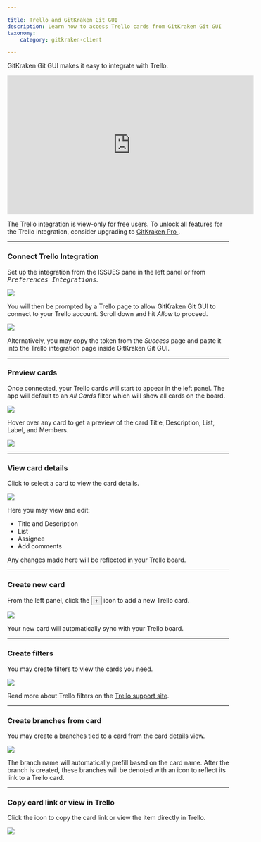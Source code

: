 ```yaml
---

title: Trello and GitKraken Git GUI
description: Learn how to access Trello cards from GitKraken Git GUI
taxonomy:
    category: gitkraken-client

---
```


GitKraken Git GUI makes it easy to integrate with Trello.

<div class='embed-container embed-container--16-9'>
    <iframe width="560" height="315" src="https://www.youtube.com/embed/huH2nZaGG-s" frameborder="0" allowfullscreen></iframe>
</div>

<div class='callout callout--basic'>
    <p>The Trello integration is view-only for free users. To unlock all features for the Trello integration, consider upgrading to <a href="https://gitkraken.com/pricing"> GitKraken Pro </a>. </p>
</div>

***

### Connect Trello Integration

Set up the integration from the ISSUES pane in the left panel or from <kbd><i>Preferences    <i class='fa fa-caret-right'></i>     Integrations</i></kbd>.

<img src="/wp-content/uploads/integrations/trello/connect-trello.png" srcset="/wp-content/uploads/integrations/trello/connect-trello@2x.png" class="img-bordered img-responsive center">

You will then be prompted by a Trello page to allow GitKraken Git GUI to connect to your Trello account. Scroll down and hit <em>Allow</em> to proceed.

<img src="/wp-content/uploads/integrations/trello/trello.png" srcset="/wp-content/uploads/integrations/trello/trello@2x.png" class="img-bordered img-responsive center">

Alternatively, you may copy the token from the _Success_ page and paste it into the Trello integration page inside GitKraken Git GUI.

***

### Preview cards

Once connected, your Trello cards will start to appear in the left panel. The app will default to an _All Cards_ filter which will show all cards on the board.

<img src="/wp-content/uploads/integrations/trello/card-list.png" srcset="/wp-content/uploads/integrations/trello/card-list@2x.png" class="img-bordered img-responsive center">

Hover over any card to get a preview of the card Title, Description, List, Label, and Members.

<img src="/wp-content/uploads/integrations/trello/view-card.png" srcset="/wp-content/uploads/integrations/trello/view-card@2x.png" class="img-bordered img-responsive center">

***
### View card details

Click to select a card to view the card details.

<img src="/wp-content/uploads/integrations/trello/card-details.gif" class="img-bordered img-responsive center">

Here you may view and edit:

 - Title and Description
 - List
 - Assignee
 - Add comments

Any changes made here will be reflected in your Trello board.

***

### Create new card

From the left panel, click the <button class='button button--success button--ui button--nolink'>+</button> icon to add a new Trello card.

<img src="/wp-content/uploads/integrations/trello/create-card.gif" class="img-bordered img-responsive center">

Your new card will automatically sync with your Trello board.

***

### Create filters

You may create filters to view the cards you need.

<img src="/wp-content/uploads/integrations/trello/create-filter.png" srcset="/wp-content/uploads/integrations/trello/create-filter@2x.png" class="img-bordered img-responsive center">

Read more about Trello filters on the [Trello support site](https://help.trello.com/article/808-searching-for-cards-all-boards).


***

### Create branches from card

You may create a branches tied to a card from the card details view.

<img src="/wp-content/uploads/integrations/jira/create-branch.gif" class="img-bordered img-responsive center">

The branch name will automatically prefill based on the card name. After the branch is created, these branches will be denoted with an icon to reflect its link to a Trello card.

***

### Copy card link or view in Trello

Click the <kbd> <i class="fa fa-ellipsis-v"></i> </kbd> icon to copy the card link or view the item directly in Trello.

<img src="/wp-content/uploads/integrations/jira/view-issue-in-jira.png" srcset="/wp-content/uploads/integrations/jira/view-issue-in-jira@2x.png" class="img-bordered img-responsive center">
